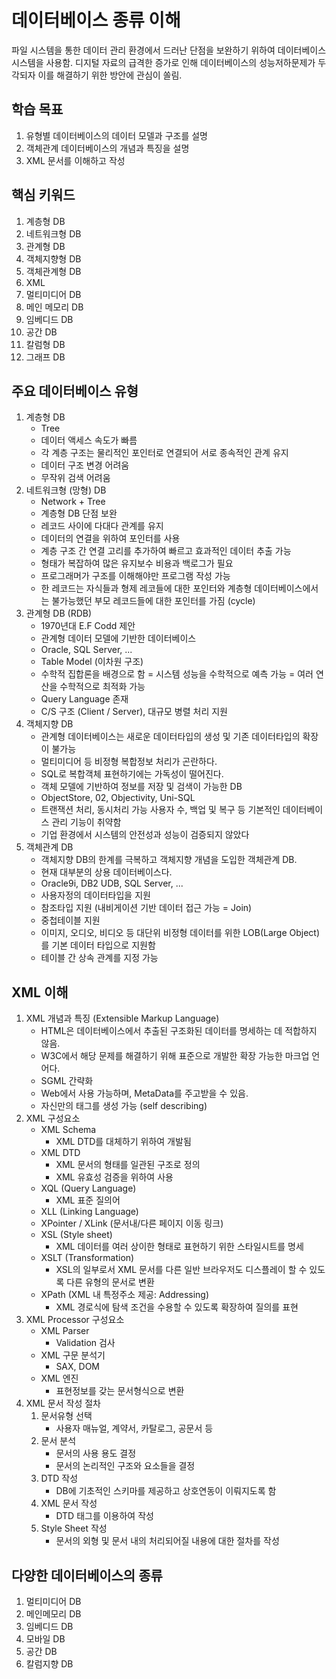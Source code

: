 # 데이터베이스 종류 이해

파일 시스템을 통한 데이터 관리 환경에서 드러난 단점을 보완하기 위하여 데이터베이스 시스템을 사용함.
디지털 자료의 급격한 증가로 인해 데이터베이스의 성능저하문제가 두각되자 이를 해결하기 위한 방안에 관심이 쏠림.

## 학습 목표

1. 유형별 데이터베이스의 데이터 모델과 구조를 설명
2. 객체관계 데이터베이스의 개념과 특징을 설명
3. XML 문서를 이해하고 작성

## 핵심 키워드

1. 계층형 DB
2. 네트워크형 DB
3. 관계형 DB
4. 객체지향형 DB
5. 객체관계형 DB
6. XML
7. 멀티미디어 DB
8. 메인 메모리 DB
9. 임베디드 DB
10. 공간 DB
11. 칼럼형 DB
12. 그래프 DB

## 주요 데이터베이스 유형

1. 계층형 DB
   - Tree
   - 데이터 액세스 속도가 빠름
   - 각 계층 구조는 물리적인 포인터로 연결되어 서로 종속적인 관계 유지
   - 데이터 구조 변경 어려움
   - 무작위 검색 어려움
2. 네트워크형 (망형) DB
   - Network + Tree
   - 계층형 DB 단점 보완
   - 레코드 사이에 다대다 관계를 유지
   - 데이터의 연결을 위하여 포인터를 사용
   - 계층 구조 간 연결 고리를 추가하여 빠르고 효과적인 데이터 추출 가능
   - 형태가 복잡하여 많은 유지보수 비용과 백로그가 필요
   - 프로그래머가 구조를 이해해야만 프로그램 작성 가능
   - 한 레코드는 자식들과 형제 레코들에 대한 포인터와 계층형 데이터베이스에서는 불가능했던 부모 레코드들에 대한 포인터를 가짐 (cycle)
3. 관계형 DB (RDB)
   - 1970년대 E.F Codd 제안
   - 관계형 데이터 모델에 기반한 데이터베이스
   - Oracle, SQL Server, ...
   - Table Model (이차원 구조)
   - 수학적 집합론을 배경으로 함 = 시스템 성능을 수학적으로 예측 가능 = 여러 연산을 수학적으로 최적화 가능
   - Query Language 존재
   - C/S 구조 (Client / Server), 대규모 병렬 처리 지원
4. 객체지향 DB
   - 관계형 데이터베이스는 새로운 데이터타입의 생성 및 기존 데이터타입의 확장이 불가능
   - 멀티미디어 등 비정형 복합정보 처리가 곤란하다.
   - SQL로 복합객체 표현하기에는 가독성이 떨어진다.
   - 객체 모델에 기반하여 정보를 저장 및 검색이 가능한 DB
   - ObjectStore, 02, Objectivity, Uni-SQL
   - 트랜잭션 처리, 동시처리 가능 사용자 수, 백업 및 복구 등 기본적인 데이터베이스 관리 기능이 취약함
   - 기업 환경에서 시스템의 안전성과 성능이 검증되지 않았다
5. 객체관계 DB
   - 객체지향 DB의 한계를 극복하고 객체지향 개념을 도입한 객체관계 DB.
   - 현재 대부분의 상용 데이터베이스다.
   - Oracle9i, DB2 UDB, SQL Server, ...
   - 사용자정의 데이터타입을 지원
   - 참조타입 지원 (내비게이션 기반 데이터 접근 가능 = Join)
   - 중첩테이블 지원
   - 이미지, 오디오, 비디오 등 대단위 비정형 데이터를 위한 LOB(Large Object)를 기본 데이터 타입으로 지원함
   - 테이블 간 상속 관계를 지정 가능

## XML 이해

1. XML 개념과 특징 (Extensible Markup Language)
   - HTML은 데이터베이스에서 추출된 구조화된 데이터를 명세하는 데 적합하지 않음.
   - W3C에서 해당 문제를 해결하기 위해 표준으로 개발한 확장 가능한 마크업 언어다.
   - SGML 간략화
   - Web에서 사용 가능하며, MetaData를 주고받을 수 있음.
   - 자신만의 태그를 생성 가능 (self describing)
2. XML 구성요소
   - XML Schema
     * XML DTD를 대체하기 위하여 개발됨
   - XML DTD
     - XML 문서의 형태를 일관된 구조로 정의
     - XML 유효성 검증을 위하여 사용
   - XQL (Query Language)
     - XML 표준 질의어
   - XLL (Linking Language)
   - XPointer / XLink (문서내/다른 페이지 이동 링크)
   - XSL (Style sheet)
     - XML 데이터를 여러 상이한 형태로 표현하기 위한 스타일시트를 명세
   - XSLT (Transformation)
     - XSL의 일부로서 XML 문서를 다른 일반 브라우저도 디스플레이 할 수 있도록 다른 유형의 문서로 변환
   - XPath (XML 내 특정주소 제공: Addressing)
     - XML 경로식에 탐색 조건을 수용할 수 있도록 확장하여 질의를 표현
3. XML Processor 구성요소
   - XML Parser
     - Validation 검사
   - XML 구문 분석기
     - SAX, DOM
   - XML 엔진
     - 표현정보를 갖는 문서형식으로 변환
4. XML 문서 작성 절차
   1. 문서유형 선택
      - 사용자 매뉴얼, 계약서, 카탈로그, 공문서 등
   2. 문서 분석
      - 문서의 사용 용도 결정
      - 문서의 논리적인 구조와 요소들을 결정
   3. DTD 작성
      - DB에 기초적인 스키마를 제공하고 상호연동이 이뤄지도록 함
   4. XML 문서 작성
      - DTD 태그를 이용하여 작성
   5. Style Sheet 작성
      - 문서의 외형 및 문서 내의 처리되어질 내용에 대한 절차를 작성

## 다양한 데이터베이스의 종류

1. 멀티미디어 DB
2. 메인메모리 DB
3. 임베디드 DB
4. 모바일 DB
5. 공간 DB
6. 칼럼지향 DB